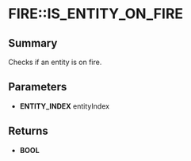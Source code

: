 # FIRE::IS_ENTITY_ON_FIRE

## Summary
Checks if an entity is on fire.

## Parameters
* **ENTITY_INDEX** entityIndex

## Returns
* **BOOL**